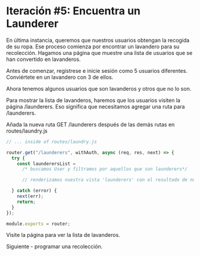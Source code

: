 # Iteración #5: Encuentra un Launderer

En última instancia, queremos que nuestros usuarios obtengan la recogida de su ropa. Ese proceso comienza por encontrar un lavandero para su recolección. Hagamos una página que muestre una lista de usuarios que se han convertido en lavanderos.

Antes de comenzar, regístrese e inicie sesión como 5 usuarios diferentes. Conviértete en un lavandero con 3 de ellos.

Ahora tenemos algunos usuarios que son lavanderos y otros que no lo son.

Para mostrar la lista de lavanderos, haremos que los usuarios visiten la página /launderers. Eso significa que necesitamos agregar una ruta para /launderers.

Añada la nueva ruta GET /launderers después de las demás rutas en routes/laundry.js

```js
// ... inside of routes/laundry.js

router.get("/launderers", withAuth, async (req, res, next) => {
  try {
    const launderersList =
      /* buscamos User y filtramos por aquellos que son launderers*/

      // renderizamos nuestra vista 'launderers' con el resultado de nuestra búsqueda

  } catch (error) {
    next(err);
    return;
  }
});

module.exports = router;
```

Visite la página para ver la lista de lavanderos.

Siguiente - programar una recolección.
